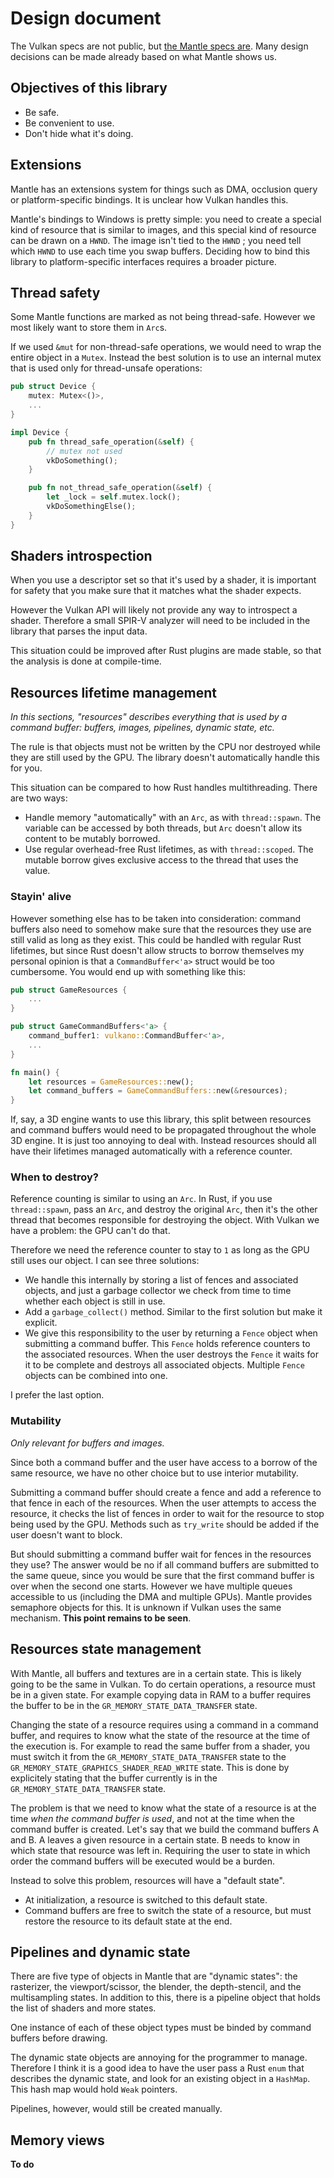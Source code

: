 # Design document

The Vulkan specs are not public, but [the Mantle specs are](http://www.amd.com/Documents/Mantle-Programming-Guide-and-API-Reference.pdf). Many design decisions can be made already based on what Mantle shows us.

## Objectives of this library

 - Be safe.
 - Be convenient to use.
 - Don't hide what it's doing.

## Extensions

Mantle has an extensions system for things such as DMA, occlusion query or platform-specific bindings.
It is unclear how Vulkan handles this.

Mantle's bindings to Windows is pretty simple: you need to create a special kind of resource that is similar to images, and this special kind of resource can be drawn on a `HWND`. The image isn't tied to the `HWND` ; you need tell which `HWND` to use each time you swap buffers. Deciding how to bind this library to platform-specific interfaces requires a broader picture.

## Thread safety

Some Mantle functions are marked as not being thread-safe. However we most likely want to store them in `Arc`s.

If we used `&mut` for non-thread-safe operations, we would need to wrap the entire object in a `Mutex`. Instead the best solution is to use an internal mutex that is used only for thread-unsafe operations:

```rust
pub struct Device {
    mutex: Mutex<()>,
    ...
}

impl Device {
    pub fn thread_safe_operation(&self) {
        // mutex not used
        vkDoSomething();
    }

    pub fn not_thread_safe_operation(&self) {
        let _lock = self.mutex.lock();
        vkDoSomethingElse();
    }
}
```

## Shaders introspection

When you use a descriptor set so that it's used by a shader, it is important for safety that you make sure that it matches what the shader expects.

However the Vulkan API will likely not provide any way to introspect a shader. Therefore a small SPIR-V analyzer will need to be included in the library that parses the input data.

This situation could be improved after Rust plugins are made stable, so that the analysis is done at compile-time.

## Resources lifetime management

*In this sections, "resources" describes everything that is used by a command buffer: buffers, images, pipelines, dynamic state, etc.*

The rule is that objects must not be written by the CPU nor destroyed while they are still used by the GPU. The library doesn't automatically handle this for you.

This situation can be compared to how Rust handles multithreading. There are two ways:

 - Handle memory "automatically" with an `Arc`, as with `thread::spawn`. The variable can be accessed by both threads, but `Arc` doesn't allow its content to be mutably borrowed.
 - Use regular overhead-free Rust lifetimes, as with `thread::scoped`. The mutable borrow gives exclusive access to the thread that uses the value.

### Stayin' alive

However something else has to be taken into consideration: command buffers also need to somehow make sure that the resources they use are still valid as long as they exist. This could be handled with regular Rust lifetimes, but since Rust doesn't allow structs to borrow themselves my personal opinion is that a `CommandBuffer<'a>` struct would be too cumbersome. You would end up with something like this:

```rust
pub struct GameResources {
    ...
}

pub struct GameCommandBuffers<'a> {
    command_buffer1: vulkano::CommandBuffer<'a>,
    ...
}

fn main() {
    let resources = GameResources::new();
    let command_buffers = GameCommandBuffers::new(&resources);
}
```

If, say, a 3D engine wants to use this library, this split between resources and command buffers would need to be propagated throughout the whole 3D engine. It is just too annoying to deal with. Instead resources should all have their lifetimes managed automatically with a reference counter.

### When to destroy?

Reference counting is similar to using an `Arc`. In Rust, if you use `thread::spawn`, pass an `Arc`, and destroy the original `Arc`, then it's the other thread that becomes responsible for destroying the object. With Vulkan we have a problem: the GPU can't do that.

Therefore we need the reference counter to stay to `1` as long as the GPU still uses our object. I can see three solutions:

 - We handle this internally by storing a list of fences and associated objects, and just a garbage collector we check from time to time whether each object is still in use.
 - Add a `garbage_collect()` method. Similar to the first solution but make it explicit.
 - We give this responsibility to the user by returning a `Fence` object when submitting a command buffer. This `Fence` holds reference counters to the associated resources. When the user destroys the `Fence` it waits for it to be complete and destroys all associated objects. Multiple `Fence` objects can be combined into one.

I prefer the last option.

### Mutability

*Only relevant for buffers and images.*

Since both a command buffer and the user have access to a borrow of the same resource, we have no other choice but to use interior mutability.

Submitting a command buffer should create a fence and add a reference to that fence in each of the resources. When the user attempts to access the resource, it checks the list of fences in order to wait for the resource to stop being used by the GPU. Methods such as `try_write` should be added if the user doesn't want to block.

But should submitting a command buffer wait for fences in the resources they use? The answer would be no if all command buffers are submitted to the same queue, since you would be sure that the first command buffer is over when the second one starts. However we have multiple queues accessible to us (including the DMA and multiple GPUs). Mantle provides semaphore objects for this. It is unknown if Vulkan uses the same mechanism. **This point remains to be seen**.

## Resources state management

With Mantle, all buffers and textures are in a certain state. This is likely going to be the same in Vulkan.
To do certain operations, a resource must be in a given state. For example copying data in RAM to a buffer requires the buffer to be in the `GR_MEMORY_STATE_DATA_TRANSFER` state.

Changing the state of a resource requires using a command in a command buffer, and requires to know what the state of the resource at the time of the execution is. For example to read the same buffer from a shader, you must switch it from the `GR_MEMORY_STATE_DATA_TRANSFER` state to the `GR_MEMORY_STATE_GRAPHICS_SHADER_READ_WRITE` state. This is done by explicitely stating that the buffer currently is in the `GR_MEMORY_STATE_DATA_TRANSFER` state.

The problem is that we need to know what the state of a resource is at the time *when the command buffer is used*, and not at the time when the command buffer is created. Let's say that we build the command buffers A and B. A leaves a given resource in a certain state. B needs to know in which state that resource was left in. Requiring the user to state in which order the command buffers will be executed would be a burden.

Instead to solve this problem, resources will have a "default state".

 - At initialization, a resource is switched to this default state.
 - Command buffers are free to switch the state of a resource, but must restore the resource to its default state at the end.

## Pipelines and dynamic state

There are five type of objects in Mantle that are "dynamic states": the rasterizer, the viewport/scissor, the blender, the depth-stencil, and the multisampling states. In addition to this, there is a pipeline object that holds the list of shaders and more states.

One instance of each of these object types must be binded by command buffers before drawing.

The dynamic state objects are annoying for the programmer to manage. Therefore I think it is a good idea to have the user pass a Rust `enum` that describes the dynamic state, and look for an existing object in a `HashMap`. This hash map would hold `Weak` pointers.

Pipelines, however, would still be created manually.

## Memory views

**To do**
